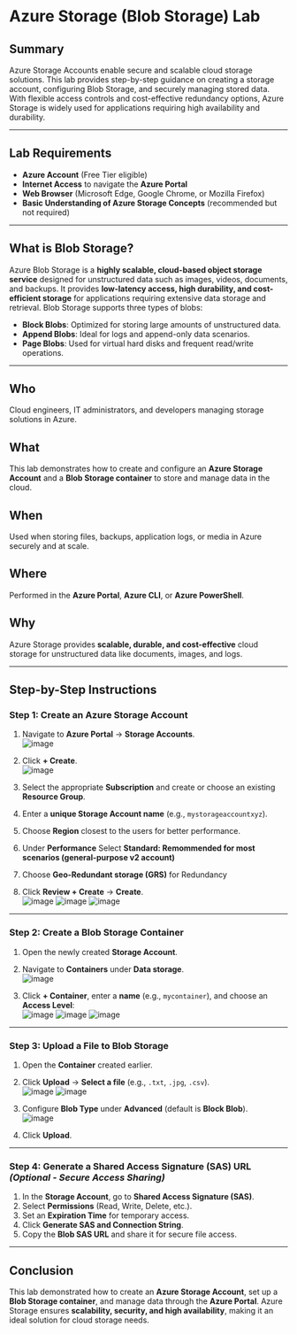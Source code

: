 # **Azure Storage (Blob Storage) Lab**  

## **Summary**  
Azure Storage Accounts enable secure and scalable cloud storage solutions. This lab provides step-by-step guidance on creating a storage account, configuring Blob Storage, and securely managing stored data. With flexible access controls and cost-effective redundancy options, Azure Storage is widely used for applications requiring high availability and durability.  

---

## **Lab Requirements**  
- **Azure Account** (Free Tier eligible)  
- **Internet Access** to navigate the **Azure Portal**  
- **Web Browser** (Microsoft Edge, Google Chrome, or Mozilla Firefox)  
- **Basic Understanding of Azure Storage Concepts** (recommended but not required)  

---

## **What is Blob Storage?**  
Azure Blob Storage is a **highly scalable, cloud-based object storage service** designed for unstructured data such as images, videos, documents, and backups. It provides **low-latency access, high durability, and cost-efficient storage** for applications requiring extensive data storage and retrieval. Blob Storage supports three types of blobs:  
- **Block Blobs**: Optimized for storing large amounts of unstructured data.  
- **Append Blobs**: Ideal for logs and append-only data scenarios.  
- **Page Blobs**: Used for virtual hard disks and frequent read/write operations.

---

## **Who**  
Cloud engineers, IT administrators, and developers managing storage solutions in Azure.  

## **What**  
This lab demonstrates how to create and configure an **Azure Storage Account** and a **Blob Storage container** to store and manage data in the cloud.  

## **When**  
Used when storing files, backups, application logs, or media in Azure securely and at scale.  

## **Where**  
Performed in the **Azure Portal**, **Azure CLI**, or **Azure PowerShell**.  

## **Why**  
Azure Storage provides **scalable, durable, and cost-effective** cloud storage for unstructured data like documents, images, and logs.  

---

## **Step-by-Step Instructions**  

### **Step 1: Create an Azure Storage Account**  
1. Navigate to **Azure Portal** → **Storage Accounts**.  
![image](https://github.com/user-attachments/assets/a55c31e1-24f1-4193-8692-919e648a0ec6)

2. Click **+ Create**.  
![image](https://github.com/user-attachments/assets/aa78e0d4-9fdb-47d8-9a21-cba0bbd34ccf)

3. Select the appropriate **Subscription** and create or choose an existing **Resource Group**.  
4. Enter a **unique Storage Account name** (e.g., `mystorageaccountxyz`).  
5. Choose **Region** closest to the users for better performance.  
6. Under **Performance** Select **Standard: Remommended for most scenarios (general-purpose v2 account)**
7. Choose **Geo-Redundant storage (GRS)** for Redundancy
8. Click **Review + Create** → **Create**.  
![image](https://github.com/user-attachments/assets/781bb9c4-4c97-494c-967f-4378e99812e8)
![image](https://github.com/user-attachments/assets/c1fe950d-9bb2-48b7-bfef-d3cd3b8d8e6e)
![image](https://github.com/user-attachments/assets/ed23600d-dc64-4519-acef-6ddd98374b72)

---

### **Step 2: Create a Blob Storage Container**  
1. Open the newly created **Storage Account**.  
2. Navigate to **Containers** under **Data storage**.  
![image](https://github.com/user-attachments/assets/c1e086be-50f0-49d6-9525-355002a200dc)

3. Click **+ Container**, enter a **name** (e.g., `mycontainer`), and choose an **Access Level**:  
![image](https://github.com/user-attachments/assets/da1f4ded-e391-4f64-b8ec-9393f2ff653a)
![image](https://github.com/user-attachments/assets/56ea5ecd-b22d-49c2-9a67-5c95cf936a6d)
![image](https://github.com/user-attachments/assets/c92e08e8-c583-4008-a986-71d6182dd3c9)

---

### **Step 3: Upload a File to Blob Storage**  
1. Open the **Container** created earlier.  
2. Click **Upload** → **Select a file** (e.g., `.txt`, `.jpg`, `.csv`).  
![image](https://github.com/user-attachments/assets/12fa2c28-8b09-45c7-bf63-d82d2c433a3a)
![image](https://github.com/user-attachments/assets/ba0c06b1-d9d4-4847-9602-dcc0379857d1)

3. Configure **Blob Type** under **Advanced** (default is **Block Blob**).  
![image](https://github.com/user-attachments/assets/6b2429ea-4348-4702-ae69-bed300f8b305)

4. Click **Upload**.  

---

### **Step 4: Generate a Shared Access Signature (SAS) URL** *(Optional - Secure Access Sharing)*  
1. In the **Storage Account**, go to **Shared Access Signature (SAS)**.  
2. Select **Permissions** (Read, Write, Delete, etc.).  
3. Set an **Expiration Time** for temporary access.  
4. Click **Generate SAS and Connection String**.  
5. Copy the **Blob SAS URL** and share it for secure file access.  

---

## **Conclusion**  
This lab demonstrated how to create an **Azure Storage Account**, set up a **Blob Storage container**, and manage data through the **Azure Portal**. Azure Storage ensures **scalability, security, and high availability**, making it an ideal solution for cloud storage needs.
